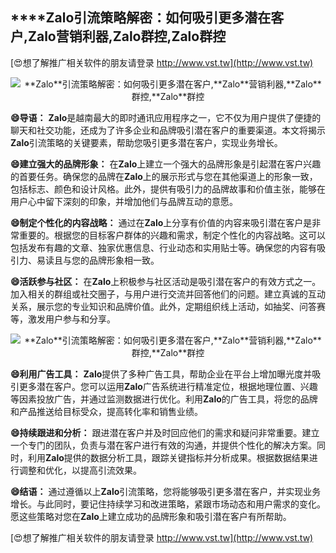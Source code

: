 ## ****Zalo**引流策略解密：如何吸引更多潜在客户,**Zalo**营销利器,**Zalo**群控,**Zalo**群控**

[😍想了解推广相关软件的朋友请登录 http://www.vst.tw](http://www.vst.tw)

 <center><img src="https://vst.tw/MP4/tuiguang/png/1.png" alt="**Zalo**引流策略解密：如何吸引更多潜在客户,**Zalo**营销利器,**Zalo**群控,**Zalo**群控"></center>

**😄导语：**
**Zalo**是越南最大的即时通讯应用程序之一，它不仅为用户提供了便捷的聊天和社交功能，还成为了许多企业和品牌吸引潜在客户的重要渠道。本文将揭示**Zalo**引流策略的关键要素，帮助您吸引更多潜在客户，实现业务增长。

**😄建立强大的品牌形象：**
在**Zalo**上建立一个强大的品牌形象是引起潜在客户兴趣的首要任务。确保您的品牌在**Zalo**上的展示形式与您在其他渠道上的形象一致，包括标志、颜色和设计风格。此外，提供有吸引力的品牌故事和价值主张，能够在用户心中留下深刻的印象，并增加他们与品牌互动的意愿。

**😄制定个性化的内容战略：**
通过在**Zalo**上分享有价值的内容来吸引潜在客户是非常重要的。根据您的目标客户群体的兴趣和需求，制定个性化的内容战略。这可以包括发布有趣的文章、独家优惠信息、行业动态和实用贴士等。确保您的内容有吸引力、易读且与您的品牌形象相一致。

**😄活跃参与社区：**
在**Zalo**上积极参与社区活动是吸引潜在客户的有效方式之一。加入相关的群组或社交圈子，与用户进行交流并回答他们的问题。建立真诚的互动关系，展示您的专业知识和品牌价值。此外，定期组织线上活动，如抽奖、问答赛等，激发用户参与和分享。

 <center><img src="https://vst.tw/MP4/tuiguang/png/2.png" alt="**Zalo**引流策略解密：如何吸引更多潜在客户,**Zalo**营销利器,**Zalo**群控,**Zalo**群控"></center>

**😄利用广告工具：**
**Zalo**提供了多种广告工具，帮助企业在平台上增加曝光度并吸引更多潜在客户。您可以运用**Zalo**广告系统进行精准定位，根据地理位置、兴趣等因素投放广告，并通过监测数据进行优化。利用**Zalo**的广告工具，将您的品牌和产品推送给目标受众，提高转化率和销售业绩。

**😄持续跟进和分析：**
跟进潜在客户并及时回应他们的需求和疑问非常重要。建立一个专门的团队，负责与潜在客户进行有效的沟通，并提供个性化的解决方案。同时，利用**Zalo**提供的数据分析工具，跟踪关键指标并分析成果。根据数据结果进行调整和优化，以提高引流效果。

**😄结语：**
通过遵循以上**Zalo**引流策略，您将能够吸引更多潜在客户，并实现业务增长。与此同时，要记住持续学习和改进策略，紧跟市场动态和用户需求的变化。愿这些策略对您在**Zalo**上建立成功的品牌形象和吸引潜在客户有所帮助。

[😍想了解推广相关软件的朋友请登录 http://www.vst.tw](http://www.vst.tw)




